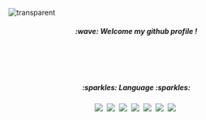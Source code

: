 ![transparent](https://capsule-render.vercel.app/api?type=transparent&fontColor=CFE2F3&text=Kim%20Minseo's%20Github%20&height=150&fontSize=60)
<h5 align = "center">:wave: Welcome my github profile !</h5>
<br>
<br>
<br>
<h5 align="center" >:sparkles: Language :sparkles: </h5>
<p align="center">
   <img src="https://img.shields.io/badge/Java-007396?style=flat-square&logo=Java&logoColor=white"/></a>&nbsp
   <img src="https://img.shields.io/badge/C-A8B9CC?style=flat-square&logo=C&logoColor=white"/></a>&nbsp 
   <img src="https://img.shields.io/badge/C++-00599C?style=flat-square&logo=C++&logoColor=white"/></a>&nbsp
   <img src="https://img.shields.io/badge/HTML5-E34F26?style=flat-square&logo=HTML5&logoColor=white"/></a>&nbsp
   <img src="https://img.shields.io/badge/CSS3-1572B6?style=flat-square&logo=CSS&logoColor=white"/></a>&nbsp
   <img src="https://img.shields.io/badge/PHP-777BB4?style=flat-square&logo=PHP&logoColor=white"/></a>&nbsp 
   <img src="https://img.shields.io/badge/Python-3776AB?style=flat-square&logo=PythonlogoColor=white"/></a>&nbsp 
